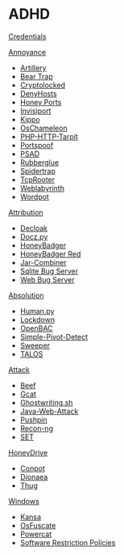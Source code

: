 # ADHD

[Credentials](ADHD/Credentials.md)

[Annoyance]()

  - [Artillery](Tools/Artillery.md)
  - [Bear Trap](Tools/BearTrap.md)
  - [Cryptolocked](Tools/Cryptolocked.md)
  - [DenyHosts](Tools/DenyHosts.md)
  - [Honey Ports](Tools/HoneyPorts.md)
  - [Invisiport](Tools/Invisiport.md)
  - [Kippo](Tools/Kippo.md)
  - [OsChameleon](Tools/OsChameleon.md)
  - [PHP-HTTP-Tarpit](Tools/PHP-HTTP-Tarpit.md)
  - [Portspoof](Tools/Portspoof.md)
  - [PSAD](Tools/PSAD.md)
  - [Rubberglue](Tools/Rubberglue.md)
  - [Spidertrap](Tools/Spidertrap.md)
  - [TcpRooter](Tools/TCPRooter.md)
  - [Weblabyrinth](Tools/Weblabyrinth.md)
  - [Wordpot](Tools/Wordpot.md)

[Attribution]()

  - [Decloak](Tools/Decloak.md)
  - [Docz.py](Tools/Docz.md)
  - [HoneyBadger](Tools/HoneyBadger.md)
  - [HoneyBadger Red](Tools/HoneyBadger-Red.md)
  - [Jar-Combiner](Tools/Jar-Combiner.md)
  - [Sqlite Bug Server](Tools/SqliteBugServer.md)
  - [Web Bug Server](Tools/WebBugServer.md)

[Absolution]()

  - [Human.py](Tools/Human.md)
  - [Lockdown](Tools/Lockdown.md)
  - [OpenBAC](Tools/OpenBAC.md)
  - [Simple-Pivot-Detect](Tools/Simple-pivot-detect.md)
  - [Sweeper](Tools/Sweeper.md)
  - [TALOS](Tools/TALOS.md)

[Attack]()

  - [Beef](Tools/Beef.md)
  - [Gcat](Tools/Gcat.md)
  - [Ghostwriting.sh](Tools/Ghostwriting.md)
  - [Java-Web-Attack](Tools/Java-Web-Attack.md)
  - [Pushpin](Tools/Pushpin.md)
  - [Recon-ng](Tools/Recon-ng.md)
  - [SET](Tools/SET.md)



[HoneyDrive]()

  - [Conpot](HoneyDrive/Conpot.md)
  - [Dionaea](HoneyDrive/Dionaea.md)
  - [Thug](HoneyDrive/Thug.md)
  
[Windows]()

  - [Kansa](Windows/Kansa.md)
  - [OsFuscate](Windows/OsFuscate.md)
  - [Powercat](Windows/Powercat.md)
  - [Software Restriction Policies](Windows/SRP.md)
